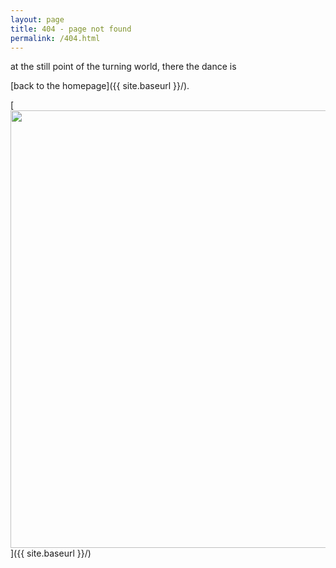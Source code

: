 ```yaml
---
layout: page
title: 404 - page not found
permalink: /404.html
---
```


at the still point of the turning world, there the dance is 

[back to the homepage]({{ site.baseurl }}/).

[<img src="{{ site.baseurl }}/images/404.png" style="width: 700px;"/>]({{ site.baseurl }}/)

